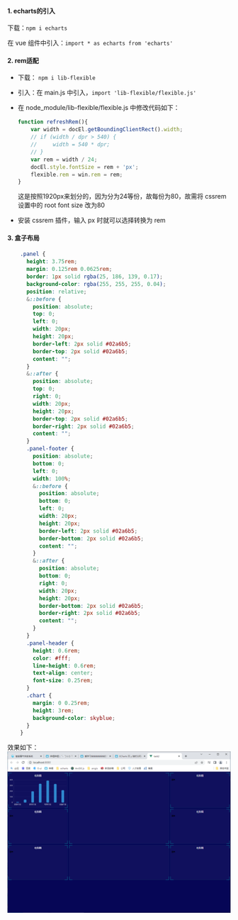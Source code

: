 #### 1. echarts的引入

下载：`npm i echarts`

在 vue 组件中引入：`import * as echarts from 'echarts'`



#### 2. rem适配

- 下载： `npm i lib-flexible`
- 引入：在 main.js 中引入，`import 'lib-flexible/flexible.js'`

- 在 node_module/lib-flexible/flexible.js 中修改代码如下：

  ```js
  function refreshRem(){
      var width = docEl.getBoundingClientRect().width;
      // if (width / dpr > 540) {
      //     width = 540 * dpr;
      // }
      var rem = width / 24;
      docEl.style.fontSize = rem + 'px';
      flexible.rem = win.rem = rem;
  }
  ```

  这是按照1920px来划分的，因为分为24等份，故每份为80，故需将 cssrem 设置中的 root font size 改为80

- 安装 cssrem 插件，输入 px 时就可以选择转换为 rem 

#### 3. 盒子布局

```scss
    .panel {
      height: 3.75rem;
      margin: 0.125rem 0.0625rem;
      border: 1px solid rgba(25, 186, 139, 0.17);
      background-color: rgba(255, 255, 255, 0.04);
      position: relative;
      &::before {
        position: absolute;
        top: 0;
        left: 0;
        width: 20px;
        height: 20px;
        border-left: 2px solid #02a6b5;
        border-top: 2px solid #02a6b5;
        content: "";
      }
      &::after {
        position: absolute;
        top: 0;
        right: 0;
        width: 20px;
        height: 20px;
        border-top: 2px solid #02a6b5;
        border-right: 2px solid #02a6b5;
        content: "";
      }
      .panel-footer {
        position: absolute;
        bottom: 0;
        left: 0;
        width: 100%;
        &::before {
          position: absolute;
          bottom: 0;
          left: 0;
          width: 20px;
          height: 20px;
          border-left: 2px solid #02a6b5;
          border-bottom: 2px solid #02a6b5;
          content: "";
        }
        &::after {
          position: absolute;
          bottom: 0;
          right: 0;
          width: 20px;
          height: 20px;
          border-bottom: 2px solid #02a6b5;
          border-right: 2px solid #02a6b5;
          content: "";
        }
      }
      .panel-header {
        height: 0.6rem;
        color: #fff;
        line-height: 0.6rem;
        text-align: center;
        font-size: 0.25rem;
      }
      .chart {
        margin: 0 0.25rem;
        height: 3rem;
        background-color: skyblue;
      }
    }
```



效果如下：![image-20221008144840478](image-20221008144840478.png)
